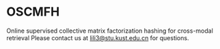 # OSCMFH
Online supervised collective matrix factorization hashing for cross-modal retrieval
Please contact us at lili3@stu.kust.edu.cn for questions.
